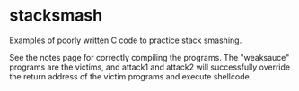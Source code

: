 # stacksmash

Examples of poorly written C code to practice stack smashing.

See the notes page for correctly compiling the programs.
The "weaksauce" programs are the victims, and attack1 and attack2 will successfully override the return address of the victim programs and execute shellcode.
